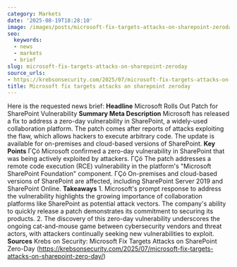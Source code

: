 ```yaml
---
category: Markets
date: '2025-08-19T18:28:10'
image: /images/posts/microsoft-fix-targets-attacks-on-sharepoint-zeroday.png
seo:
  keywords:
  - news
  - markets
  - brief
slug: microsoft-fix-targets-attacks-on-sharepoint-zeroday
source_urls:
- https://krebsonsecurity.com/2025/07/microsoft-fix-targets-attacks-on-sharepoint-zero-day/
title: Microsoft fix targets attacks on sharepoint zeroday
---
```


Here is the requested news brief:  **Headline** Microsoft Rolls Out Patch for SharePoint Vulnerability  **Summary Meta Description** Microsoft has released a fix to address a zero-day vulnerability in SharePoint, a widely-used collaboration platform. The patch comes after reports of attacks exploiting the flaw, which allows hackers to execute arbitrary code. The update is available for on-premises and cloud-based versions of SharePoint.  **Key Points**  ΓÇó Microsoft confirmed a zero-day vulnerability in SharePoint that was being actively exploited by attackers. ΓÇó The patch addresses a remote code execution (RCE) vulnerability in the platform's "Microsoft SharePoint Foundation" component. ΓÇó On-premises and cloud-based versions of SharePoint are affected, including SharePoint Server 2019 and SharePoint Online.  **Takeaways**  1. Microsoft's prompt response to address the vulnerability highlights the growing importance of collaboration platforms like SharePoint as potential attack vectors. The company's ability to quickly release a patch demonstrates its commitment to securing its products. 2. The discovery of this zero-day vulnerability underscores the ongoing cat-and-mouse game between cybersecurity vendors and threat actors, with attackers continually seeking new vulnerabilities to exploit.  **Sources** Krebs on Security: Microsoft Fix Targets Attacks on SharePoint Zero-Day (https://krebsonsecurity.com/2025/07/microsoft-fix-targets-attacks-on-sharepoint-zero-day/)